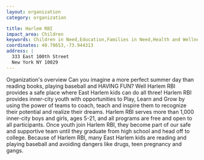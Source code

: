 ```yaml
---
layout: organization
category: organization

title: Harlem RBI
impact_area: Children
keywords: Children in Need,Education,Families in Need,Health and Wellness,Understanding and Diversity
coordinates: 40.78653,-73.944313
address: |
  333 East 100th Street
  New York NY 10029
---
```

Organization's overview
Can you imagine a more perfect summer day than reading books, playing baseball and HAVING FUN? Well Harlem RBI provides a safe place where East Harlem kids can do all three! Harlem RBI provides inner-city youth with opportunities to Play, Learn and Grow by using the power of teams to coach, teach and inspire them to recognize their potential and realize their dreams. Harlem RBI serves more than 1,000 inner-city boys and girls, ages 5-21, and all programs are free and open to all participants. Once youth join Harlem RBI, they become part of our safe and supportive team until they graduate from high school and head off to college. Because of Harlem RBI, many East Harlem kids are reading and playing baseball and avoiding dangers like drugs, teen pregnancy and gangs.